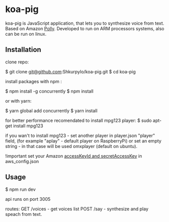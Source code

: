 # koa-pig
koa-pig is JavaScript application, that lets you to synthesize voice from text.
Based on Amazon [Polly][awspolly]. Developed to run on ARM processors systems, also can be run on linux.


## Installation

clone repo:

$ git clone git@github.com:Shkurpylo/koa-pig.git
$ cd koa-pig

install packages with npm :

$ npm install -g concurrently
$ npm install

or with yarn: 

$ yarn global add concurrently
$ yarn install

for better performance recomendated to install mpg123 player:
$ sudo apt-get install mpg123

if you wan't to install mpg123 - set another player in player.json "player" field,
(for example "aplay" - default player on RaspberryPi) 
or set an empty string - in that case will be used omxplayer (default on ubuntu).

!important
set your Amazon [accessKeyId and secretAccessKey][awscredentials] in aws_config.json

## Usage

$ npm run dev 

api runs on port 3005

routes:
GET /voices - get voices list
POST /say - synthesize and play speach from text.


[awspolly]: https://aws.amazon.com/blogs/aws/polly-text-to-speech-in-47-voices-and-24-languages/
[awscredentials]: https://aws.amazon.com/blogs/security/wheres-my-secret-access-key/

